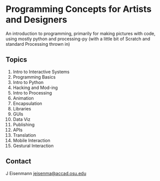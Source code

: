 # Programming Concepts for Artists and Designers

An introduction to programming, primarily for making pictures with code, using mostly python and processing-py (with a little bit of Scratch and standard Processing thrown in)

## Topics
1. Intro to Interactive Systems
2. Programming Basics
3. Intro to Python
4. Hacking and Mod-ing
5. Intro to Processing
6. Animation
7. Encapsulation
8. Libraries
9. GUIs
10. Data Viz
11. Publishing
12. APIs
13. Translation
14. Mobile Interaction
15. Gestural Interaction

## Contact
J Eisenmann 
jeisenma@accad.osu.edu
